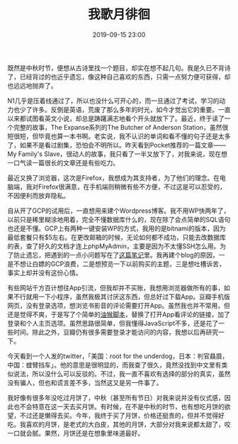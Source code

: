 ﻿---
layout: post
title: 我歌月徘徊
date: 2019-09-15 23:00
categories: essay
tags: 季语 生活
---

既然是中秋时节，便想从古诗里找一个题目，却实在想不起几句。我是久已不背诗了，已经背过的也近乎遗忘，像这种自己喜欢的东西，只需一点努力便可获得，却也远远地抛弃了。

N1几乎是压着线通过了，所以也没什么可开心的，而一旦通过了考试，学习的动力也少了许多。反倒是英语，荒废了那么多年的时光，如今才觉出它的重要。一直以来都试图看英文小说，却总是踌躇满志地看个开头就放下了。最近，终于读了一个完整的故事，The Expanse系列的The Butcher of Anderson Station，虽然很短很短，但毕竟也算一本书啊。老实说，我不认识的单词和看不懂的句子还是太多了，如果不是看过剧集，恐怕会不明所以。昨天看到Pocket推荐的一篇文章——My Family's Slave，很动人的故事，我只看了一半又放下了，对我来说，现在想一口气读一篇很长的文章还是有些吃力。

最近又换了浏览器，这次是Firefox，我想成为其支持者，为了他们的理念。在电脑端，我对Firefox很满意，在手机端则稍微有些不方便，不过这是可以忍受的，不因便利而放弃隐私。

自从开了GCP的试用后，一直想用来建个Wordpress博客。我不用WP快两年了，以前只是稀里糊涂地用着，完全不懂数据库什么的，现在除了会点简单的SQL语句也还是不懂。GCP上有两种一键安装WP的方式，我用的是bitnami的版本，因为最低套餐只有$5左右。在更改邮箱的时候，无论如何都不成功，只能去改数据库的表，查了好久的文档才连上phpMyAdmin，主要是因为不太懂SSH怎么用。为了防止遗忘，把遇到的一点小问题写在了[这篇笔记](https://telegra.ph/Build-WordPress-Blog-on-GCP-10-28)里。我再建个blog的原因，一是不想让白嫖的GCP浪费，二是想预览一下以前购买的主题，三是想吐槽诉苦，事实上却并没有这份心情。

有些网站千方百计想往App引流，但我却并不买账，我想用浏览器做所有的事，如果不行就用一下小程序，虽然我极其讨厌这东西，但总好过下载App。豆瓣手机版网页，没有登录选项，想浏览书影音的评论需要打开App。虽然我也并不常用，但还是觉得不爽，于是写了个简单的[油猴脚本](https://greasyfork.org/en/scripts/390146-douban-h5)，替换了打开App看评论的链接，加了登录和个人主页选项。虽然思路很简单，但我懂得JavaScript不多，还是花了一些时间。除此之外，豆瓣仍有很多需要登录才能访问的内容，我想以后再研究一下。

今天看到一个人发的twitter，「美国：root for the underdog，日本：判官贔屓，中国：螳臂挡车」。他的意思是很明显的，而我查了很久，竟然没找到中文里有类似说法，所以没什么可以反驳的。不过，我一直不喜欢有选择的部分的真实，虽然没有骗人，但也和谎言差不多，当然这又是另一件事了。

我好像有很多年没吃过月饼了，中秋（甚至所有节日）对我来说并没有仪式感，因此也不会特意在这一天去买月饼。有时候，在不是中秋的时节，也有想吃月饼的欲望，不过还是懒得去买。今年，我终于买了月饼，价格还挺贵的，但并不觉得好吃。我喜欢的月饼，是老式的大白皮，其他的月饼，大部分对我来说都太甜了，咬一口就会腻。果然，月饼还是在想象里味道最好。